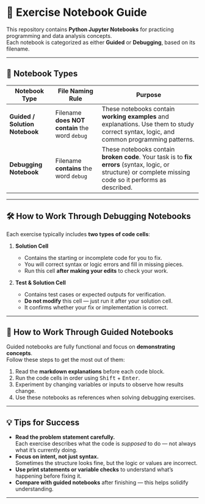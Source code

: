 # 🧠 Exercise Notebook Guide

This repository contains **Python Jupyter Notebooks** for practicing programming and data analysis concepts.  
Each notebook is categorized as either **Guided** or **Debugging**, based on its filename.

---

## 📘 Notebook Types

| Notebook Type | File Naming Rule | Purpose |
|----------------|------------------|----------|
| **Guided / Solution Notebook** | Filename **does NOT contain** the word `debug` | These notebooks contain **working examples** and explanations. Use them to study correct syntax, logic, and common programming patterns. |
| **Debugging Notebook** | Filename **contains** the word `debug` | These notebooks contain **broken code**. Your task is to **fix errors** (syntax, logic, or structure) or complete missing code so it performs as described. |

---

## 🛠 How to Work Through Debugging Notebooks

Each exercise typically includes **two types of code cells**:

1. **Solution Cell**
   - Contains the starting or incomplete code for you to fix.  
   - You will correct syntax or logic errors and fill in missing pieces.  
   - Run this cell **after making your edits** to check your work.

2. **Test & Solution Cell**
   - Contains test cases or expected outputs for verification.  
   - **Do not modify** this cell — just run it after your solution cell.  
   - It confirms whether your fix or implementation is correct.

---

## 🧭 How to Work Through Guided Notebooks

Guided notebooks are fully functional and focus on **demonstrating concepts**.  
Follow these steps to get the most out of them:

1. Read the **markdown explanations** before each code block.  
2. Run the code cells in order using <kbd>Shift</kbd> + <kbd>Enter</kbd>.  
3. Experiment by changing variables or inputs to observe how results change.  
4. Use these notebooks as references when solving debugging exercises.

---

## 💡 Tips for Success

- **Read the problem statement carefully.**  
  Each exercise describes what the code is *supposed* to do — not always what it’s currently doing.
- **Focus on intent, not just syntax.**  
  Sometimes the structure looks fine, but the logic or values are incorrect.
- **Use print statements or variable checks** to understand what’s happening before fixing it.
- **Compare with guided notebooks** after finishing — this helps solidify understanding.

---
